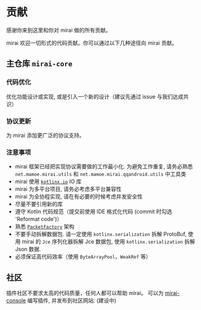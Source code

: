 # 贡献

感谢你来到这里和你对 mirai 做的所有贡献。

mirai 欢迎一切形式的代码贡献。你可以通过以下几种途径向 mirai 贡献。

## 主仓库 `mirai-core`

### 代码优化
优化功能设计或实现, 或是引入一个新的设计（建议先通过 issue 与我们达成共识）

### 协议更新
为 mirai 添加更广泛的协议支持。

### 注意事项
- mirai 框架已经把实现协议需要做的工作最小化. 为避免工作重复, 请务必熟悉 `net.mamoe.mirai.utils` 和 `net.mamoe.mirai.qqandroid.utils` 中工具类
- mirai 使用 [`kotlinx.io`](https://github.com/Kotlin/kotlinx-io) IO 库
- mirai 为多平台项目, 请务必考虑多平台兼容性
- mirai 为全协程实现, 请在有必要的时候考虑并发安全性
- 尽量不要引用新的库
- 遵守 Kotlin 代码规范（提交前使用 IDE 格式化代码 (commit 时勾选 'Reformat code')）
- 熟悉 [`PacketFactory`](https://github.com/mamoe/mirai/blob/master/mirai-core-qqandroid/src/commonMain/kotlin/net/mamoe/mirai/qqandroid/network/protocol/packet/PacketFactory.kt) 架构
- 不要手动拆解数据包. 请一定使用 `kotlinx.serialization` 拆解 ProtoBuf, 使用 mirai 的 `Jce` 序列化器拆解 Jce 数据包, 使用 `kotlinx.serialization` 拆解 Json 数据.
- 必须保证高代码效率（使用 `ByteArrayPool`，`WeakRef` 等）

## 社区

插件社区不要求太高的代码质量，任何人都可以帮助 mirai。
可以为 [mirai-console](https://github.com/mamoe/mirai-console) 编写插件, 并发布到社区网站: (建设中)
